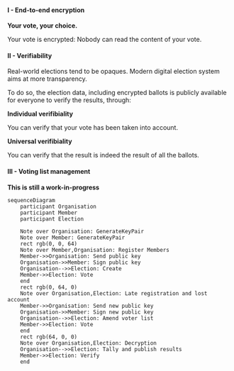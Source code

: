 #### I - End-to-end encryption

**Your vote, your choice.**

Your vote is encrypted: Nobody can read the content of your vote.

#### II - Verifiability

Real-world elections tend to be opaques.
Modern digital election system aims at more transparency.

To do so, the election data, including encrypted ballots is publicly available for everyone to verify the results, through:

**Individual verifibiality**

You can verify that your vote has been taken into account.

**Universal verifibiality**

You can verify that the result is indeed the result of all the ballots.

#### III - Voting list management

**This is still a work-in-progress**

```mermaid
sequenceDiagram
    participant Organisation
    participant Member
    participant Election

	Note over Organisation: GenerateKeyPair
	Note over Member: GenerateKeyPair
    rect rgb(0, 0, 64)
	Note over Member,Organisation: Register Members
    Member->>Organisation: Send public key
    Organisation->>Member: Sign public key
    Organisation-->>Election: Create
    Member->>Election: Vote
    end
    rect rgb(0, 64, 0)
	Note over Organisation,Election: Late registration and lost account
    Member->>Organisation: Send new public key
    Organisation->>Member: Sign new public key
    Organisation-->>Election: Amend voter list
    Member->>Election: Vote
    end
    rect rgb(64, 0, 0)
	Note over Organisation,Election: Decryption
    Organisation-->>Election: Tally and publish results
    Member->>Election: Verify
    end
```
